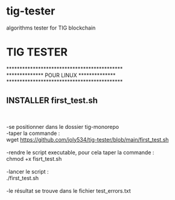 # tig-tester
algorithms tester for TIG blockchain 
<H1>TIG TESTER</H1>
********************************************<br/>
************** POUR LINUX **************<br/>
********************************************<br/>
<h2>INSTALLER first_test.sh</h2><br/>

-se positionner dans le dossier tig-monorepo<br/>
-taper la commande :<br/>
wget https://github.com/joly534/tig-tester/blob/main/first_test.sh<br/><br/>
-rendre le script executable, pour cela taper la commande :<br/>
chmod +x fisrt_test.sh<br/><br/>
-lancer le script :<br/>
./first_test.sh<br/><br/>
-le résultat se trouve dans le fichier test_errors.txt
